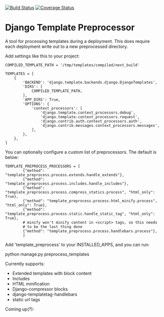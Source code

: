 [![Build Status](https://api.travis-ci.org/uw-it-aca/django-template-preprocess.svg?branch=master)](https://travis-ci.org/uw-it-aca/django-template-preprocess)
[![Coverage Status](https://coveralls.io/repos/uw-it-aca/django-template-preprocess/badge.png?branch=master)](https://coveralls.io/r/uw-it-aca/django-template-preprocess?branch=master)

Django Template Preprocessor
============================

A tool for processing templates during a deployment.  This does require each deployment write out to a new preprocessed directory.


Add settings like this to your project:


    COMPILED_TEMPLATE_PATH = '/tmp/templates/compiled/next_build'

    TEMPLATES = [
        {
            'BACKEND': 'django.template.backends.django.DjangoTemplates',
            'DIRS': [
                COMPILED_TEMPLATE_PATH,
            ],
            'APP_DIRS': True,
            'OPTIONS': {
                'context_processors': [
                    'django.template.context_processors.debug',
                    'django.template.context_processors.request',
                    'django.contrib.auth.context_processors.auth',
                    'django.contrib.messages.context_processors.messages',
                ],
            },
        },
    ]


You can optionally configure a custom list of preprocessors.  The default is below:

    TEMPLATE_PREPROCESS_PROCESSORS = [
            {"method": "template_preprocess.process.extends.handle_extends"},
            {"method": "template_preprocess.process.includes.handle_includes"},
            {"method": "template_preprocess.process.compress_statics.process", "html_only": True},
            {"method": "template_preprocess.process.html_minify.process", "html_only": True},
            {"method": "template_preprocess.process.static.handle_static_tag", "html_only": True},
            # minify won't minify content in <script> tags, so this needs
            # to be the last thing done
            {"method": "template_preprocess.process.handlebars.process"},
            ]


Add 'template_preprocess' to your INSTALLED_APPS, and you can run:

  python manage.py preprocess_templates


Currently supports:


* Extended templates with block content
* Includes
* HTML minification
* Django-compressor blocks
* django-templatetag-handlebars
* static url tags

Coming up(?):



